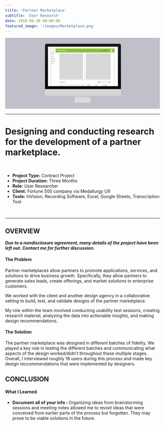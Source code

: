 ```yaml
---
title: 'Partner Marketplace'
subtitle: 'User Research'
date: 2018-06-30 00:00:00
featured_image: '/images/Marketplace.png'
---
```


![](/images/Marketplace.png)

---

# Designing and conducting research for the development of a partner marketplace.
<br>

* **Project Type:** Contract Project
* **Project Duration:** Three Months
* **Role:** User Researcher
* **Client:** Fortune 500 company via Medallurgy UX
* **Tools:** InVision, Recording Software, Excel, Google Sheets, Transcription Tool
<br>

---


## OVERVIEW

**_Due to a nondisclosure agreement, many details of the project have been left out. Contact me for further discussion._**


#### The Problem 
Partner marketplaces allow partners to promote applications, services, and solutions to drive business growth. Specifically, they allow partners to generate sales leads, create offerings, and market solutions to enterprise customers.


We worked with the client and another design agency in a collaborative setting to build, test, and validate designs of the partner marketplace. 


My role within the team involved conducting usability test sessions, creating research material, analyzing the data into actionable insights, and making design recommendations.


#### The Solution

The partner marketplace was designed in different batches of fidelity. We played a key role in testing the different batches and communicating what aspects of the design worked/didn't throughout these multiple stages. Overall, I interviewed roughly 18 users during this process and made key design reccommendations that were implemented by designers. 


## CONCLUSION

#### What I Learned

* **Document all of your info :** Organizing ideas from brainstorming sessions and meeting notes allowed me to revisit ideas that were conceived from earlier parts of the process but forgotten. They may prove to be viable solutions in the future. 

